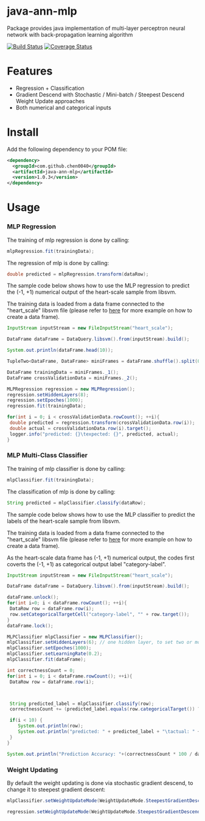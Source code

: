 # java-ann-mlp
Package provides java implementation of multi-layer perceptron neural network with back-propagation learning algorithm 

[![Build Status](https://travis-ci.org/chen0040/java-ann-mlp.svg?branch=master)](https://travis-ci.org/chen0040/java-ann-mlp) [![Coverage Status](https://coveralls.io/repos/github/chen0040/java-ann-mlp/badge.svg?branch=master)](https://coveralls.io/github/chen0040/java-ann-mlp?branch=master) 


# Features

* Regression + Classification
* Gradient Descend with Stochastic / Mini-batch / Steepest Descend Weight Update approaches
* Both numerical and categorical inputs

# Install

Add the following dependency to your POM file:

```xml
<dependency>
  <groupId>com.github.chen0040</groupId>
  <artifactId>java-ann-mlp</artifactId>
  <version>1.0.3</version>
</dependency>
```

# Usage

### MLP Regression

The training of mlp regression is done by calling:

```java
mlpRegression.fit(trainingData);
```

The regression of mlp is done by calling:

```java
double predicted = mlpRegression.transform(dataRow);
```

The sample code below shows how to use the MLP regression to predict the (-1, +1) numerical output of the heart-scale sample from libsvm.

The training data is loaded from a data frame connected to the "heart_scale" libsvm file (please refer to [here](https://github.com/chen0040/java-data-frame) for more example on how to create a data frame).
 
```java
InputStream inputStream = new FileInputStream("heart_scale");

DataFrame dataFrame = DataQuery.libsvm().from(inputStream).build();

System.out.println(dataFrame.head(10));

TupleTwo<DataFrame, DataFrame> miniFrames = dataFrame.shuffle().split(0.9);

DataFrame trainingData = miniFrames._1();
DataFrame crossValidationData = miniFrames._2();

MLPRegression regression = new MLPRegression();
regression.setHiddenLayers(8);
regression.setEpoches(1000);
regression.fit(trainingData);

for(int i = 0; i < crossValidationData.rowCount(); ++i){
 double predicted = regression.transform(crossValidationData.row(i));
 double actual = crossValidationData.row(i).target();
 logger.info("predicted: {}\texpected: {}", predicted, actual);
}
```

### MLP Multi-Class Classifier
The training of mlp classifier is done by calling:

```java
mlpClassifier.fit(trainingData);
```

The classification of mlp is done by calling:

```java
String predicted = mlpClassifier.classify(dataRow);
```

The sample code below shows how to use the MLP classifier to predict the labels of the heart-scale sample from libsvm.

The training data is loaded from a data frame connected to the "heart_scale" libsvm file (please refer to [here](https://github.com/chen0040/java-data-frame) for more example on how to create a data frame).

As the heart-scale data frame has (-1, +1) numerical output, the codes first coverts the (-1, +1) as categorical output label "category-label".
```java
InputStream inputStream = new FileInputStream("heart_scale");

DataFrame dataFrame = DataQuery.libsvm().from(inputStream).build();

dataFrame.unlock();
for(int i=0; i < dataFrame.rowCount(); ++i){
 DataRow row = dataFrame.row(i);
 row.setCategoricalTargetCell("category-label", "" + row.target());
}
dataFrame.lock();

MLPClassifier mlpClassifier = new MLPClassifier();
mlpClassifier.setHiddenLayers(6); // one hidden layer, to set two or more hidden layer call mlpClassifier.setHiddenLayer([layer1NeuronCunt], [layer2NeuronCunt], ...);
mlpClassifier.setEpoches(1000);
mlpClassifier.setLearningRate(0.2);
mlpClassifier.fit(dataFrame);

int correctnessCount = 0;
for(int i = 0; i < dataFrame.rowCount(); ++i){
 DataRow row = dataFrame.row(i);



 String predicted_label = mlpClassifier.classify(row);
 correctnessCount += (predicted_label.equals(row.categoricalTarget()) ? 1 : 0);

 if(i < 10) {
    System.out.println(row);
    System.out.println("predicted: " + predicted_label + "\tactual: " + row.categoricalTarget());
 }
}

System.out.println("Prediction Accuracy: "+(correctnessCount * 100 / dataFrame.rowCount()));
```

### Weight Updating

By default the weight updating is done via stochastic gradient descend, to change it to steepest gradient descent:

```java
mlpClassifier.setWeightUpdateMode(WeightUpdateMode.SteepestGradientDescend);
```

```java
regression.setWeightUpdateMode(WeightUpdateMode.SteepestGradientDescend);
```
